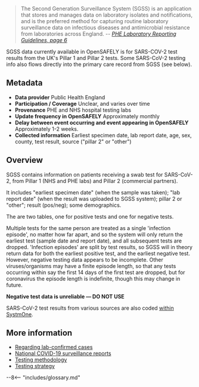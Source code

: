 > The Second Generation Surveillance System (SGSS) is an application that stores and manages data on laboratory isolates and notifications, and is the preferred method for capturing routine laboratory surveillance data on infectious diseases and antimicrobial resistance from laboratories across England.   -- <cite>[PHE Laboratory Reporting Guidelines, page 6](https://assets.publishing.service.gov.uk/government/uploads/system/uploads/attachment_data/file/739854/PHE_Laboratory_Reporting_Guidelines.pdf#page=6)</cite>


SGSS data currently available in OpenSAFELY is for SARS-COV-2 test results from the UK's Pillar 1 and Pillar 2 tests.
Some SARS-CoV-2 testing info also flows directly into the primary care record from SGSS (see below).


## Metadata


* **Data provider** Public Health England
* **Participation / Coverage** Unclear, and varies over time
* **Provenance** PHE and NHS hospital testing labs
* **Update frequency in OpenSAFELY** Approximately monthly
* **Delay between event occurring and event appearing in OpenSAFELY** Approximately 1-2 weeks.
* **Collected information** Earliest specimen date, lab report date, age, sex, county, test result, source ("pillar 2" or "other")


## Overview
SGSS contains information on patients receiving a swab test for SARS-CoV-2, from Pillar 1 (NHS and PHE labs) and Pillar 2 (commercial partners).

It includes "earliest specimen date" (when the sample was taken); "lab report date" (when the result was uploaded to SGSS system); pillar 2 or "other"; result (pos/neg); some demographics.

The are two tables, one for positive tests and one for negative tests.

Multiple tests for the same person are treated as a single 'infection episode', no matter how far apart, and so the system will only return the earliest test (sample date and report date), and all subsequent tests are dropped.
'Infection episodes' are split by test results, so SGSS will in theory return data for both the earliest positive test, and the earliest negative test.
However, negative testing data appears to be incomplete.
Other viruses/organisms may have a finite episode length, so that any tests occurring within say the first 14 days of the first test are dropped, but for coronavirus the episode length is indefinite, though this may change in future.

**Negative test data is unreliable &mdash; DO NOT USE**

SARS-CoV-2 test results from various sources are also coded [within SystmOne](dataset-systmone.md).


## More information

* [Regarding lab-confirmed cases](https://coronavirus.data.gov.uk/about#total-and-daily-uk-cases)
* [National COVID-19 surveillance reports](https://www.gov.uk/government/publications/national-covid-19-surveillance-reports)
* [Testing methodology](https://www.gov.uk/government/publications/coronavirus-covid-19-testing-data-methodology/covid-19-testing-data-methodology-note)
* [Testing strategy](https://assets.publishing.service.gov.uk/government/uploads/system/uploads/attachment_data/file/878121/coronavirus-covid-19-testing-strategy.pdf#page=8)


--8<-- "includes/glossary.md"


